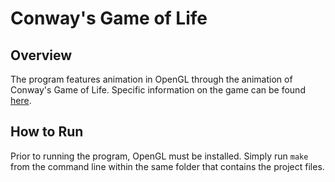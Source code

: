 # Conway's Game of Life

## Overview
The program features animation in OpenGL through the animation of Conway's Game of Life. Specific information on the game can be found [here](https://en.wikipedia.org/wiki/Conway's_Game_of_Life).

## How to Run
Prior to running the program, OpenGL must be installed. Simply run `make` from the command line within the same folder that contains the project files.

